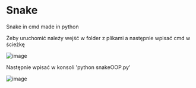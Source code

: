 # Snake
Snake in cmd made in python

Żeby uruchomić należy wejść w folder z plikami a następnie wpisać cmd w ścieżkę

![image](https://user-images.githubusercontent.com/104742069/172013641-b8d6a7e6-44c9-496c-9c32-ecf2521a84d2.png)

Następnie wpisać w konsoli 'python snakeOOP.py'

![image](https://user-images.githubusercontent.com/104742069/172013724-9c7d3c9e-1269-43ee-b9b9-ce7d19edeff1.png)
